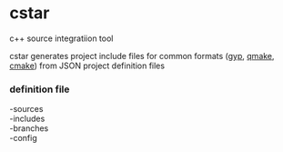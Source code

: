 # cstar
c++ source integratiion tool

cstar generates project include files for common formats ([gyp](https://chromium.googlesource.com/external/gyp/+/master/docs/UserDocumentation.md), [qmake](http://doc.qt.io/qt-4.8/qmake-manual.html), [cmake](https://cmake.org/)) from JSON project
definition files

### definition file
-sources  
-includes  
-branches  
-config  

